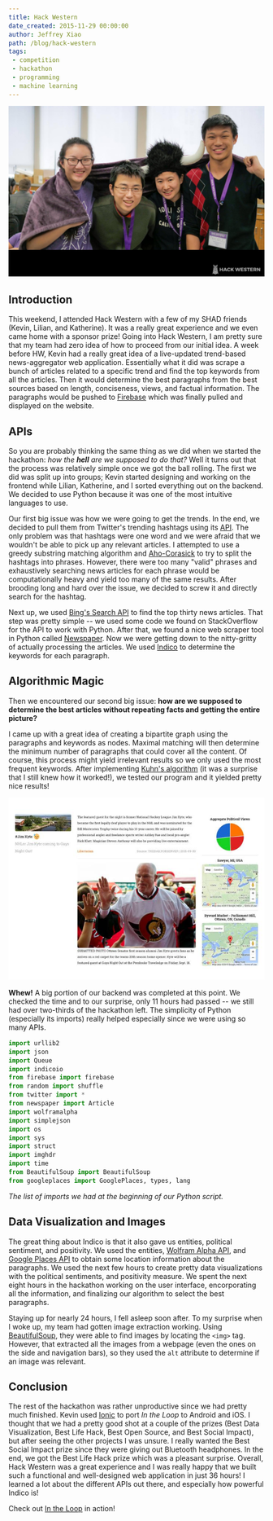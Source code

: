 ```yaml
---
title: Hack Western
date_created: 2015-11-29 00:00:00
author: Jeffrey Xiao
path: /blog/hack-western
tags:
 - competition
 - hackathon
 - programming
 - machine learning
---
```


![Hack Western Team](images/hack-western.jpg "Hack Western Team")

## Introduction

This weekend, I attended Hack Western with a few of my SHAD friends (Kevin, Lilian, and Katherine).
It was a really great experience and we even came home with a sponsor prize! Going into Hack
Western, I am pretty sure that my team had zero idea of how to proceed from our initial idea. A week
before HW, Kevin had a really great idea of a live-updated trend-based news-aggregator web
application. Essentially what it did was scrape a bunch of articles related to a specific trend and
find the top keywords from all the articles. Then it would determine the best paragraphs from the
best sources based on length, conciseness, views, and factual information. The paragraphs would be
pushed to [Firebase](http://firebase.com/) which was finally pulled and displayed on the website.

## APIs

So you are probably thinking the same thing as we did when we started the hackathon: _how the
**hell** are we supposed to do that?_ Well it turns out that the process was relatively simple once
we got the ball rolling. The first we did was split up into groups; Kevin started designing and
working on the frontend while Lilian, Katherine, and I sorted everything out on the backend. We
decided to use Python because it was one of the most intuitive languages to use.

Our first big issue was how we were going to get the trends. In the end, we decided to pull them
from Twitter's trending hashtags using its [API](https://dev.twitter.com/rest/public). The only
problem was that hashtags were one word and we were afraid that we wouldn't be able to pick up any
relevant articles. I attempted to use a greedy substring matching algorithm and
[Aho-Corasick](https://github.com/jeffrey-xiao/Competitive-Programming/blob/master/src/codebook/string/AhoCorasick.java)
to try to split the hashtags into phrases. However, there were too many "valid" phrases and
exhaustively searching news articles for each phrase would be computationally heavy and yield too
many of the same results. After brooding long and hard over the issue, we decided to screw it and
directly search for the hashtag.

Next up, we used [Bing's Search API](http://datamarket.azure.com/dataset/bing/search) to find the
top thirty news articles. That step was pretty simple -- we used some code we found on StackOverflow
for the API to work with Python. After that, we found a nice web scraper tool in Python called
[Newspaper](https://github.com/codelucas/newspaper). Now we were getting down to the nitty-gritty of
actually processing the articles. We used [Indico](https://indico.io/) to determine the keywords for
each paragraph.

## Algorithmic Magic

Then we encountered our second big issue: **how are we supposed to determine the best articles
without repeating facts and getting the entire picture?**

I came up with a great idea of creating a bipartite graph using the paragraphs and keywords as
nodes. Maximal matching will then determine the minimum number of paragraphs that could cover all
the content. Of course, this process might yield irrelevant results so we only used the most
frequent keywords. After implementing [Kuhn's
algorithm](https://github.com/jeffrey-xiao/Competitive-Programming/blob/master/src/codebook/graph/network/MaxBipartiteMatchingKuhn.java)
(it was a surprise that I still knew how it worked!), we tested our program and it yielded pretty
nice results!

![Jim Kyte Entry](images/jim-kyte-entry.jpg "Jim Kyte Entry")

**Whew!** A big portion of our backend was completed at this point. We checked the time and to our
surprise, only 11 hours had passed -- we still had over two-thirds of the hackathon left. The
simplicity of Python (especially its imports) really helped especially since we were using so many
APIs.

```python
import urllib2
import json
import Queue
import indicoio
from firebase import firebase
from random import shuffle
from twitter import *
from newspaper import Article
import wolframalpha
import simplejson
import os
import sys
import struct
import imghdr
import time
from BeautifulSoup import BeautifulSoup
from googleplaces import GooglePlaces, types, lang
```
_The list of imports we had at the beginning of our Python script._

## Data Visualization and Images

The great thing about Indico is that it also gave us entities, political sentiment, and positivity.
We used the entities, [Wolfram Alpha API](http://products.wolframalpha.com/developers/), and [Google
Places API](https://developers.google.com/places/) to obtain some location information about the
paragraphs. We used the next few hours to create pretty data visualizations with the political
sentiments, and positivity measure. We spent the next eight hours in the hackathon working on the
user interface, encorporating all the information, and finalizing our algorithm to select the best
paragraphs.

Staying up for nearly 24 hours, I fell asleep soon after. To my surprise when I woke up, my team had
gotten image extraction working. Using
[BeautifulSoup](http://www.crummy.com/software/BeautifulSoup/), they were able to find images by
locating the `<img>` tag. However, that extracted all the images from a webpage (even the ones on
the side and navigation bars), so they used the `alt` attribute to determine if an image was
relevant.

## Conclusion

The rest of the hackathon was rather unproductive since we had pretty much finished. Kevin used
[Ionic](http://ionicframework.com/) to port *In the Loop* to Android and iOS. I thought that we had
a pretty good shot at a couple of the prizes (Best Data Visualization, Best Life Hack, Best Open
Source, and Best Social Impact), but after seeing the other projects I was unsure. I really wanted
the Best Social Impact prize since they were giving out Bluetooth headphones. In the end, we got the
Best Life Hack prize which was a pleasant surprise. Overall, Hack Western was a great experience and
I was really happy that we built such a functional and well-designed web application in just 36
hours! I learned a lot about the different APIs out there, and especially how powerful Indico is!

Check out [In the Loop](http://beintheloop.me/) in action!

